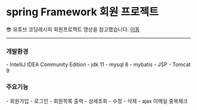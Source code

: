 <h1>spring Framework 회원 프로젝트</h1>
😎 유튜브 코딩레시피 회원프로젝트 영상을 참고했습니다.
<a href="https://youtu.be/Ztx-6JdJxLc">이동</a>
<hr>

<h3>개발환경</h3>
- IntelliJ IDEA Community Edition 
- jdk 11 
- mysql 8 
- mybatis 
- JSP 
- Tomcat 9

<br>

<h3>주요기능</h3>
- 회원가입
- 로그인
- 회원목록 출력
- 상세조회
- 수정
- 삭제
- ajax 이메일 중복체크
